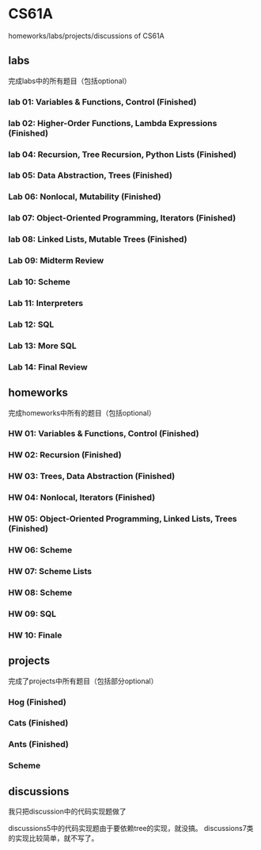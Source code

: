 # CS61A
homeworks/labs/projects/discussions of CS61A

## labs
完成labs中的所有题目（包括optional）
### lab 01: Variables & Functions, Control (Finished)
### lab 02: Higher-Order Functions, Lambda Expressions (Finished)
### lab 04: Recursion, Tree Recursion, Python Lists (Finished)
### lab 05: Data Abstraction, Trees (Finished)
### Lab 06: Nonlocal, Mutability (Finished)
### lab 07: Object-Oriented Programming, Iterators (Finished)
### lab 08: Linked Lists, Mutable Trees (Finished)
### Lab 09: Midterm Review
### Lab 10: Scheme
### Lab 11: Interpreters
### Lab 12: SQL
### Lab 13: More SQL
### Lab 14: Final Review

## homeworks
完成homeworks中所有的题目（包括optional）
### HW 01: Variables & Functions, Control (Finished)
### HW 02: Recursion (Finished)
### HW 03: Trees, Data Abstraction (Finished)
### HW 04: Nonlocal, Iterators (Finished)
### HW 05: Object-Oriented Programming, Linked Lists, Trees (Finished)
### HW 06: Scheme
### HW 07: Scheme Lists
### HW 08: Scheme
### HW 09: SQL
### HW 10: Finale

## projects
完成了projects中所有题目（包括部分optional）
### Hog (Finished)
### Cats (Finished)
### Ants (Finished)
### Scheme
## discussions
我只把discussion中的代码实现题做了

discussions5中的代码实现题由于要依赖tree的实现，就没搞。
discussions7类的实现比较简单，就不写了。 
